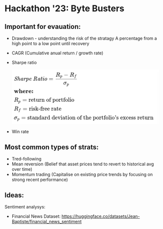 # Hackathon '23: Byte Busters

## Important for evauation:
- Drawdown - understanding the risk of the stratagy
  A percentage from a high point to a low point until recovery
- CAGR (Cumulative anual return / growth rate)
- Sharpe ratio

  <img src="https://github.com/benricok/hackathonn23/blob/daa31728f01ef5779c7ceb8e53eb10fd39a2c019/img/sharpe%20ratio.png">
- Win rate

## Most common types of strats:
- Tred-following
- Mean reversion (Belief that asset prices tend to revert to historical avg over time)
- Momentum trading (Capitalise on existing price trends by focusing on strong recent performance)

## Ideas:
Sentiment analysys:
  - Financial News Dataset: https://huggingface.co/datasets/Jean-Baptiste/financial_news_sentiment
  
